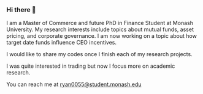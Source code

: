 ### Hi there 👋

I am a Master of Commerce and future PhD in Finance Student at Monash University. My research interests include topics about mutual funds, asset pricing, and corporate governance. I am now working on a topic about how target date funds influence CEO incentives.

I would like to share my codes once I finish each of my research projects.

I was quite interested in trading but now I focus more on academic research. 

You can reach me at ryan0055@student.monash.edu

<!--
**rosenyoung/rosenyoung** is a ✨ _special_ ✨ repository because its `README.md` (this file) appears on your GitHub profile.

Here are some ideas to get you started:

- 🔭 I’m currently working on ...
- 🌱 I’m currently learning ...
- 👯 I’m looking to collaborate on ...
- 🤔 I’m looking for help with ...
- 💬 Ask me about ...
- 📫 How to reach me: ...
- 😄 Pronouns: ...
- ⚡ Fun fact: ...
-->

